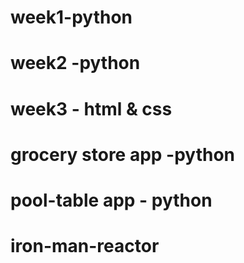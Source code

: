 
# week1-python
# week2 -python
# week3 - html & css

# grocery store app -python
# pool-table app - python
# iron-man-reactor










